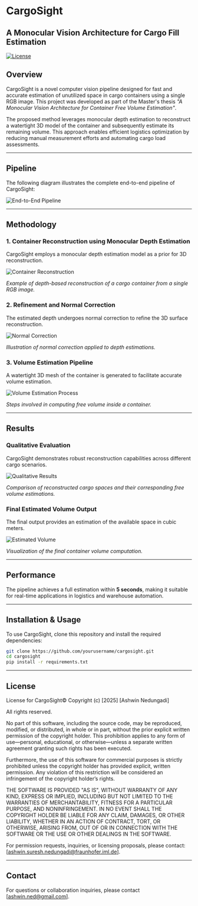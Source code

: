 # CargoSight

## A Monocular Vision Architecture for Cargo Fill Estimation

[![License](https://img.shields.io/badge/license-MIT-blue.svg)](LICENSE)

## Overview
CargoSight is a novel computer vision pipeline designed for fast and accurate estimation of unutilized space in cargo containers using a single RGB image. This project was developed as part of the Master's thesis *"A Monocular Vision Architecture for Container Free Volume Estimation"*.

The proposed method leverages monocular depth estimation to reconstruct a watertight 3D model of the container and subsequently estimate its remaining volume. This approach enables efficient logistics optimization by reducing manual measurement efforts and automating cargo load assessments.

---

## Pipeline

The following diagram illustrates the complete end-to-end pipeline of CargoSight:

![End-to-End Pipeline](assets/e2e-pipeline.png)

---

## Methodology

### **1. Container Reconstruction using Monocular Depth Estimation**
CargoSight employs a monocular depth estimation model as a prior for 3D reconstruction.

![Container Reconstruction](assets/container-recon1.png)

*Example of depth-based reconstruction of a cargo container from a single RGB image.*

### **2. Refinement and Normal Correction**
The estimated depth undergoes normal correction to refine the 3D surface reconstruction.

![Normal Correction](assets/normal_correction1.png)

*Illustration of normal correction applied to depth estimations.*

### **3. Volume Estimation Pipeline**
A watertight 3D mesh of the container is generated to facilitate accurate volume estimation.

![Volume Estimation Process](assets/vol-est-pipeline1.png)

*Steps involved in computing free volume inside a container.*

---

## Results

### **Qualitative Evaluation**
CargoSight demonstrates robust reconstruction capabilities across different cargo scenarios.

![Qualitative Results](assets/qualitative-results.png)

*Comparison of reconstructed cargo spaces and their corresponding free volume estimations.*

### **Final Estimated Volume Output**
The final output provides an estimation of the available space in cubic meters.

![Estimated Volume](assets/estimated-vol.jpg)

*Visualization of the final container volume computation.*

---

## Performance
The pipeline achieves a full estimation within **5 seconds**, making it suitable for real-time applications in logistics and warehouse automation.

---

## Installation & Usage

To use CargoSight, clone this repository and install the required dependencies:
```sh
git clone https://github.com/yourusername/cargosight.git
cd cargosight
pip install -r requirements.txt
```

---

## License

License for CargoSight©
Copyright (c) [2025] [Ashwin Nedungadi]

All rights reserved.

No part of this software, including the source code, may be reproduced, modified, or distributed, in whole or in part, without the prior explicit written permission of the copyright holder. This prohibition applies to any form of use—personal, educational, or otherwise—unless a separate written agreement granting such rights has been executed.

Furthermore, the use of this software for commercial purposes is strictly prohibited unless the copyright holder has provided explicit, written permission. Any violation of this restriction will be considered an infringement of the copyright holder’s rights.

THE SOFTWARE IS PROVIDED "AS IS", WITHOUT WARRANTY OF ANY KIND, EXPRESS OR IMPLIED, INCLUDING BUT NOT LIMITED TO THE WARRANTIES OF MERCHANTABILITY, FITNESS FOR A PARTICULAR PURPOSE, AND NONINFRINGEMENT. IN NO EVENT SHALL THE COPYRIGHT HOLDER BE LIABLE FOR ANY CLAIM, DAMAGES, OR OTHER LIABILITY, WHETHER IN AN ACTION OF CONTRACT, TORT, OR OTHERWISE, ARISING FROM, OUT OF OR IN CONNECTION WITH THE SOFTWARE OR THE USE OR OTHER DEALINGS IN THE SOFTWARE.

For permission requests, inquiries, or licensing proposals, please contact: [ashwin.suresh.nedungadi@fraunhofer.iml.de].


---

## Contact
For questions or collaboration inquiries, please contact [ashwin.ned@gmail.com].

